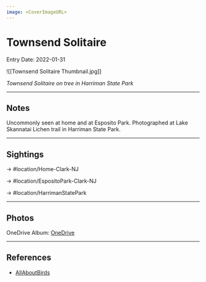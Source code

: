 ```yaml
---
image: <CoverImageURL>
---
```


# Townsend Solitaire
Entry Date: 2022-01-31

![[Townsend Solitaire Thumbnail.jpg]]

*Townsend Solitaire on tree in Harriman State Park*

---------------------------------------------------------------
## Notes
Uncommonly seen at home and at Esposito Park. Photographed at Lake Skannatai Lichen trail in Harriman State Park.

---------------------------------------------------------------
## Sightings

-> #location/Home-Clark-NJ 

-> #location/EspositoPark-Clark-NJ

-> #location/HarrimanStatePark 

---------------------------------------------------------------
## Photos
OneDrive Album: [OneDrive](https://1drv.ms/u/s!AvaIuMdCo_w-xhqBG9xUXxHAScES?e=6jEUkb)

---------------------------------------------------------------
## References
- [AllAboutBirds](https://www.allaboutbirds.org/guide/Townsends_Solitaire/id)